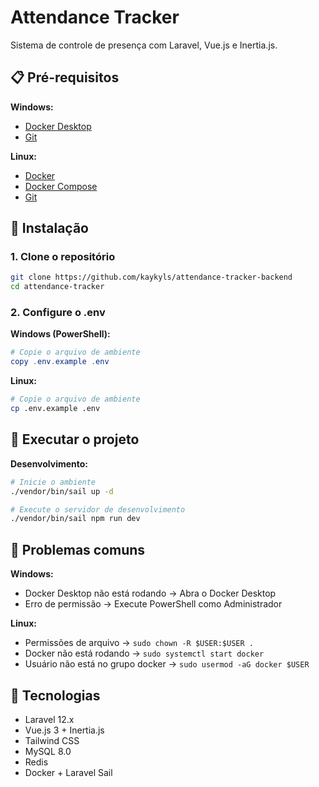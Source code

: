 # Attendance Tracker

Sistema de controle de presença com Laravel, Vue.js e Inertia.js.

## 📋 Pré-requisitos

**Windows:**
- [Docker Desktop](https://www.docker.com/products/docker-desktop/)
- [Git](https://git-scm.com/download/win)

**Linux:**
- [Docker](https://docs.docker.com/engine/install/)
- [Docker Compose](https://docs.docker.com/compose/install/)
- [Git](https://git-scm.com/download/linux)

## 🚀 Instalação

### 1. Clone o repositório
```bash
git clone https://github.com/kaykyls/attendance-tracker-backend
cd attendance-tracker
```

### 2. Configure o .env

**Windows (PowerShell):**
```powershell
# Copie o arquivo de ambiente
copy .env.example .env
```

**Linux:**
```bash
# Copie o arquivo de ambiente
cp .env.example .env
```

## 🎯 Executar o projeto

**Desenvolvimento:**
```bash
# Inicie o ambiente
./vendor/bin/sail up -d

# Execute o servidor de desenvolvimento
./vendor/bin/sail npm run dev
```

## 🐛 Problemas comuns

**Windows:**
- Docker Desktop não está rodando → Abra o Docker Desktop
- Erro de permissão → Execute PowerShell como Administrador

**Linux:**
- Permissões de arquivo → `sudo chown -R $USER:$USER .`
- Docker não está rodando → `sudo systemctl start docker`
- Usuário não está no grupo docker → `sudo usermod -aG docker $USER`

## 📝 Tecnologias

- Laravel 12.x
- Vue.js 3 + Inertia.js
- Tailwind CSS
- MySQL 8.0
- Redis
- Docker + Laravel Sail
